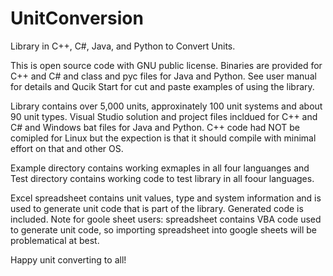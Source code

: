 # UnitConversion
 Library in C++, C#, Java, and Python to Convert Units.

This is open source code with GNU public license. Binaries are provided for C++ and C# and class and pyc files for Java and Python. See user manual for details and Qucik Start for cut and paste examples of using the library.

Library contains over 5,000 units, approxinately 100 unit systems and about 90 unit types. Visual Studio solution and project files incldued for C++ and C# and Windows bat files for Java and Python. C++ code had NOT be comipled for Linux but the expection is that it should compile with minimal effort on that and other OS. 

Example directory contains working exmaples in all four languanges and Test directory contains working code to test library in all foour languages.

Excel spreadsheet contains unit values, type and system information and is used to generate unit code that is part of the library. Generated code is included. Note for goole sheet users: spreadsheet contains VBA code used to generate unit code, so importing spreadsheet into google sheets will be problematical at best.

Happy unit converting to all!
